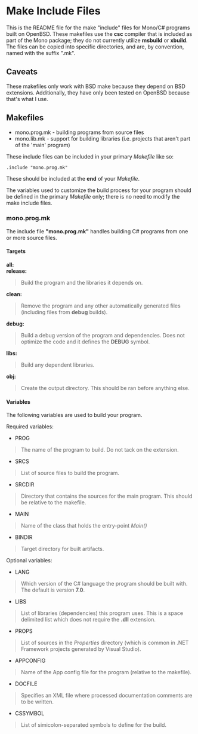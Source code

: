 # Make Include Files

This is the README file for the make "include" files for Mono/C# programs
built on OpenBSD.
These makefiles use the **csc** compiler that is included as part of
the Mono package; they do not currently utilize **msbuild** or **xbuild**.
The files can be copied into specific directories, and are, by convention,
named with the suffix ".mk".

## Caveats

These makefiles only work with BSD make because they depend on BSD
extensions.
Additionally, they have only been tested on OpenBSD because that's
what I use.

## Makefiles

* mono.prog.mk		- building programs from source files
* mono.lib.mk		- support for building libraries (i.e. projects that aren't part of the 'main' program)

These include files can be included in your primary *Makefile*
like so:

	.include "mono.prog.mk"

These should be included at the **end** of your *Makefile*.

The variables used to customize the build process for
your program should be defined in the primary *Makefile* only;
there is no need to modify the make include files.

### mono.prog.mk

The include file **"mono.prog.mk"** handles building C# programs
from one or more source files.

#### Targets

**all:**  
**release:**

> Build the program and the libraries it depends on.

**clean:**

> Remove the program and any other automatically generated files
> (including files from **debug** builds).

**debug:**

> Build a debug version of the program and dependencies. Does
> not optimize the code and it defines the **DEBUG** symbol.

**libs:**

> Build any dependent libraries.

**obj:**

> Create the output directory. This should be ran before anything else.

#### Variables

The following variables are used to build your program.

Required variables:

* PROG

> The name of the program to build. Do not tack on the extension.

* SRCS

> List of source files to build the program.

* SRCDIR

> Directory that contains the sources for the main program.
> This should be relative to the makefile.

* MAIN

> Name of the class that holds the entry-point *Main()*

* BINDIR

> Target directory for built artifacts.

Optional variables:

* LANG

> Which version of the C# language the program should be built
> with. The default is version **7.0**.

* LIBS

> List of libraries (dependencies) this program uses. This is a
> space delimited list which does not require the **.dll**
> extension.

* PROPS

> List of sources in the *Properties* directory (which is
> common in .NET Framework projects generated by Visual Studio).

* APPCONFIG

> Name of the App config file for the program (relative to the
> makefile).

* DOCFILE

> Specifies an XML file where processed documentation comments are to
> be written.

* CSSYMBOL

> List of simicolon-separated symbols to define for the build.
